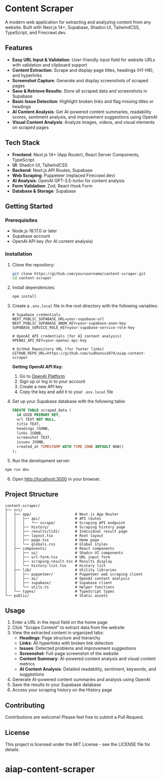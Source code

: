 # Content Scraper

A modern web application for extracting and analyzing content from any website. Built with Next.js 14+, Supabase, Shadcn UI, TailwindCSS, TypeScript, and Firecrawl.dev.

## Features

- **Easy URL Input & Validation**: User-friendly input field for website URLs with validation and clipboard support
- **Content Extraction**: Scrape and display page titles, headings (H1-H6), and hyperlinks
- **Screenshot Capture**: Generate and display screenshots of scraped pages
- **Save & Retrieve Results**: Store all scraped data and screenshots in Supabase
- **Basic Issue Detection**: Highlight broken links and flag missing titles or headings
- **AI Content Analysis**: Get AI-powered content summaries, readability scores, sentiment analysis, and improvement suggestions using OpenAI
- **Visual Content Analysis**: Analyze images, videos, and visual elements on scraped pages

## Tech Stack

- **Frontend**: Next.js 14+ (App Router), React Server Components, TypeScript
- **UI**: Shadcn UI, TailwindCSS
- **Backend**: Next.js API Routes, Supabase
- **Web Scraping**: Puppeteer (replaced Firecrawl.dev)
- **AI Analysis**: OpenAI GPT-3.5-turbo for content analysis
- **Form Validation**: Zod, React Hook Form
- **Database & Storage**: Supabase

## Getting Started

### Prerequisites

- Node.js 18.17.0 or later
- Supabase account
- OpenAI API key (for AI content analysis)

### Installation

1. Clone the repository:
   ```bash
   git clone https://github.com/yourusername/content-scraper.git
   cd content-scraper
   ```

2. Install dependencies:
   ```bash
   npm install
   ```

3. Create a `.env.local` file in the root directory with the following variables:
   ```
   # Supabase credentials
   NEXT_PUBLIC_SUPABASE_URL=your-supabase-url
   NEXT_PUBLIC_SUPABASE_ANON_KEY=your-supabase-anon-key
   SUPABASE_SERVICE_ROLE_KEY=your-supabase-service-role-key

   # OpenAI API credentials (for AI content analysis)
   OPENAI_API_KEY=your-openai-api-key
   
   # GitHub Repository URL (for footer links)
   GITHUB_REPO_URL=https://github.com/sudhansu1974/aiap-content-scraper
   ```

   **Getting OpenAI API Key:**
   1. Go to [OpenAI Platform](https://platform.openai.com/api-keys)
   2. Sign up or log in to your account
   3. Create a new API key
   4. Copy the key and add it to your `.env.local` file

4. Set up your Supabase database with the following table:
   ```sql
   CREATE TABLE scraped_data (
     id UUID PRIMARY KEY,
     url TEXT NOT NULL,
     title TEXT,
     headings JSONB,
     links JSONB,
     screenshot TEXT,
     issues JSONB,
     created_at TIMESTAMP WITH TIME ZONE DEFAULT NOW()
   );
   ```

5. Run the development server:
```bash
npm run dev
```

6. Open [http://localhost:3000](http://localhost:3000) in your browser.

## Project Structure

```
content-scraper/
├── src/
│   ├── app/                    # Next.js App Router
│   │   ├── api/                # API routes
│   │   │   └── scrape/         # Scraping API endpoint
│   │   ├── history/            # Scraping history page
│   │   ├── results/[id]/       # Individual result page
│   │   ├── layout.tsx          # Root layout
│   │   ├── page.tsx            # Home page
│   │   └── globals.css         # Global styles
│   ├── components/             # React components
│   │   ├── ui/                 # Shadcn UI components
│   │   ├── url-form.tsx        # URL input form
│   │   ├── scraping-result.tsx # Results display
│   │   └── history-list.tsx    # History list
│   ├── lib/                    # Utility libraries
│   │   ├── puppeteer/          # Puppeteer web scraping client
│   │   ├── ai/                 # OpenAI content analysis
│   │   ├── supabase/           # Supabase client
│   │   └── utils.ts            # Helper functions
│   └── types/                  # TypeScript types
└── public/                     # Static assets
```

## Usage

1. Enter a URL in the input field on the home page
2. Click "Scrape Content" to extract data from the website
3. View the extracted content in organized tabs:
   - **Headings**: Page structure and hierarchy
   - **Links**: All hyperlinks with broken link detection
   - **Issues**: Detected problems and improvement suggestions
   - **Screenshot**: Full-page screenshot of the website
   - **Content Summary**: AI-powered content analysis and visual content metrics
   - **AI Content Analysis**: Detailed readability, sentiment, keywords, and suggestions
4. Generate AI-powered content summaries and analysis using OpenAI
5. Save the results to your Supabase database
6. Access your scraping history on the History page

## Contributing

Contributions are welcome! Please feel free to submit a Pull Request.

## License

This project is licensed under the MIT License - see the LICENSE file for details.
# aiap-content-scraper
